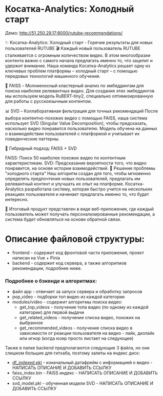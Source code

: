 # Косатка-Analytics: Холодный старт

Демо: http://51.250.29.17:8000/rutube-recommendations/

✨ Косатка-Analytics: Холодный старт - Горячие результаты для новых пользователей RUTUBE 🎬
Каждый новый пользователь RUTUBE сталкивается с огромным количеством видео. В этом многообразии контента важно с самого начала предлагать именно то, что зацепит и удержит внимание. Наша команда Косатка-Analytics решает одну из ключевых проблем платформы – холодный старт – с помощью передовых технологий машинного обучения.

🚀 FAISS – Молниеносный кластерный анализ по эмбеддингам для поиска наиболее релевантных видео.  Для создания этих эмбеддингов мы используем модель RuBERT-tiny2, специально оптимизированную для работы с русскоязычным контентом.

📊 SVD – Коллаборативная фильтрация для точных рекомендаций После выбора контентно-похожих видео с помощью FAISS, наша система использует SVD (Singular Value Decomposition), чтобы предсказать, насколько видео понравится пользователю. Модель обучена на данных о взаимодействии пользователей с платформой и учитывает их поведенческие паттерны.

🤝 Гибридный подход: FAISS + SVD

FAISS: Поиск 50 наиболее похожих видео по контентным характеристикам.
SVD: Предсказание вероятности того, что видео понравится, на основе истории взаимодействий.
🎯 Решение проблемы "холодного старта" Наш алгоритм создан для того, чтобы мгновенно определять предпочтения новых пользователей, предлагать им релевантный контент и улучшать их опыт на платформе. Косатка-Analytics разработала систему, которая быстро учится на нескольких реакциях пользователя и начинает предлагать именно то, что будет интересно.

📱 Итоговый продукт представлен в виде веб-приложения, где каждый пользователь может получать персонализированные рекомендации, а система будет обновляться на основе обратной связи.

# Описание файловой структуры:
- frontend - содержит код фронтовой части приложения, проект написан на Vue + Pinia
- backend - содержит код сервера, а также алгоритмов рекомендации, подробнее ниже.

### Подробнее о бэкенде и алгоритмах: 
- файл app - отвечает за запуск сервера и обработку запросов
- pop_video - подборки топ видео из каждой категории
- modules/video - содержит алгоритмы поиска видео:
    - get_top_videos - получение топа видео (по одному из каждой категории) для первой выдачи
    - get_related_videos - получение списка видео, похожих на выбранное
    - get_recommended_videos - получение списка видео в зависимости от реакции пользователя на видео - лайк, дизлайк или игнор (когда юзер просто листает на следующее)

Также в папке backend предполагаются следующие 3 файла, но они слишком большие для гитхаба, поэтому залиты на яндекс диск:
- [df_indexed.pkl](https://disk.yandex.ru/d/FRFrLfUG2z-jJg) - изначальный датафрейм с информацией о видео - НАПИСАТЬ ОПИСАНИЕ И ДОБАВИТЬ ССЫЛКУ
- faiss_index.bin - FAISS индекс - НАПИСАТЬ ОПИСАНИЕ И ДОБАВИТЬ ССЫЛКУ
- svd_model.pkl -  обученная модели SVD - НАПИСАТЬ ОПИСАНИЕ И ДОБАВИТЬ ССЫЛКУ


